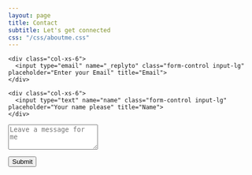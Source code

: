 ```yaml
---
layout: page
title: Contact
subtitle: Let's get connected
css: "/css/aboutme.css"
---
```


<form action="https://formspree.io/ribtas007@outlook.com" method="POST" class="form" id="contact-form">
  
  <div class="row">
    
    <div class="col-xs-6">
      <input type="email" name="_replyto" class="form-control input-lg" placeholder="Enter your Email" title="Email">
    </div>
    
    <div class="col-xs-6">
      <input type="text" name="name" class="form-control input-lg" placeholder="Your name please" title="Name">
    </div>
    
  </div>
  
  <input type="hidden" name="_subject" value="Someone sent a message on your portfolio website">
  
  <textarea type="text" name="content" class="form-control input-lg" placeholder="Leave a message for me" title="Message" required="required" rows="3">
</textarea>

  <input type="text" name="_gotcha" style="display:none">
  <input type="hidden" name="_next" value="./aboutme?message=Your message was sent successfully, thanks!" />
  
  <button type="submit" class="btn btn-lg btn-primary">Submit</button>
  
</form>
